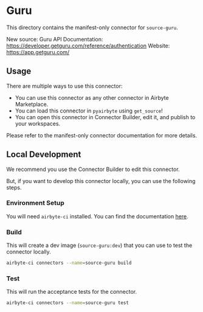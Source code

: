 # Guru
This directory contains the manifest-only connector for `source-guru`.

New source: Guru
API Documentation: https://developer.getguru.com/reference/authentication
Website: https://app.getguru.com/

## Usage
There are multiple ways to use this connector:
- You can use this connector as any other connector in Airbyte Marketplace.
- You can load this connector in `pyairbyte` using `get_source`!
- You can open this connector in Connector Builder, edit it, and publish to your workspaces.

Please refer to the manifest-only connector documentation for more details.

## Local Development
We recommend you use the Connector Builder to edit this connector.

But, if you want to develop this connector locally, you can use the following steps.

### Environment Setup
You will need `airbyte-ci` installed. You can find the documentation [here](airbyte-ci).

### Build
This will create a dev image (`source-guru:dev`) that you can use to test the connector locally.
```bash
airbyte-ci connectors --name=source-guru build
```

### Test
This will run the acceptance tests for the connector.
```bash
airbyte-ci connectors --name=source-guru test
```

